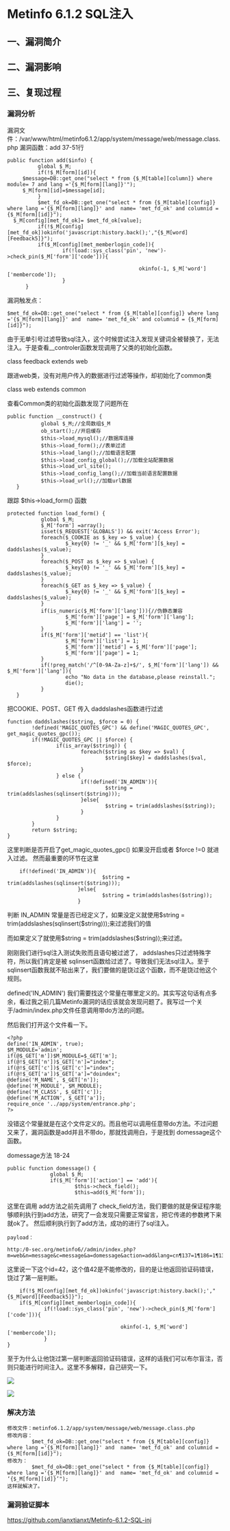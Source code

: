 Metinfo 6.1.2 SQL注入
=====================

一、漏洞简介
------------

二、漏洞影响
------------

三、复现过程
------------

### 漏洞分析

漏洞文件：/var/www/html/metinfo6.1.2/app/system/message/web/message.class.php
漏洞函数：add 37-51行

    public function add($info) {
              global $_M;
              if(!$_M[form][id]){
         $message=DB::get_one("select * from {$_M[table][column]} where module= 7 and lang ='{$_M[form][lang]}'");
         $_M[form][id]=$message[id];
              }
              $met_fd_ok=DB::get_one("select * from {$_M[table][config]} where lang ='{$_M[form][lang]}' and  name= 'met_fd_ok' and columnid = {$_M[form][id]}");
      $_M[config][met_fd_ok]= $met_fd_ok[value];
              if(!$_M[config][met_fd_ok])okinfo('javascript:history.back();',"{$_M[word][Feedback5]}");
              if($_M[config][met_memberlogin_code]){
                      if(!load::sys_class('pin', 'new')->check_pin($_M['form']['code'])){

                                               okinfo(-1, $_M['word']['membercode']);
                      }
          }

漏洞触发点：

    $met_fd_ok=DB::get_one("select * from {$_M[table][config]} where lang ='{$_M[form][lang]}' and  name= 'met_fd_ok' and columnid = {$_M[form][id]}");

由于无单引号过滤导致sql注入，这个时候尝试注入发现关键词全被替换了，无法注入。于是查看\_\_controler函数发现调用了父类的初始化函数。

class feedback extends web

跟进web类，没有对用户传入的数据进行过滤等操作，却初始化了common类

class web extends common

查看Common类的初始化函数发现了问题所在

    public function __construct() {
               global $_M;//全局数组$_M
               ob_start();//开启缓存
               $this->load_mysql();//数据库连接
               $this->load_form();//表单过滤
               $this->load_lang();//加载语言配置
               $this->load_config_global();//加载全站配置数据
               $this->load_url_site();
               $this->load_config_lang();//加载当前语言配置数据
               $this->load_url();//加载url数据
       }

跟踪 \$this→load\_form() 函数

    protected function load_form() {
               global $_M;
               $_M['form'] =array();
               isset($_REQUEST['GLOBALS']) && exit('Access Error');
               foreach($_COOKIE as $_key => $_value) {
                       $_key{0} != '_' && $_M['form'][$_key] = daddslashes($_value);
               }
               foreach($_POST as $_key => $_value) {
                       $_key{0} != '_' && $_M['form'][$_key] = daddslashes($_value);
               }
               foreach($_GET as $_key => $_value) {
                       $_key{0} != '_' && $_M['form'][$_key] = daddslashes($_value);
               }
               if(is_numeric($_M['form']['lang'])){//伪静态兼容
                       $_M['form']['page'] = $_M['form']['lang'];
                       $_M['form']['lang'] = '';
               }
               if($_M['form']['metid'] == 'list'){
                       $_M['form']['list'] = 1;
                       $_M['form']['metid'] = $_M['form']['page'];
                       $_M['form']['page'] = 1;
               }
               if(!preg_match('/^[0-9A-Za-z]+$/', $_M['form']['lang']) && $_M['form']['lang']){
                       echo "No data in the database,please reinstall.";
                       die();
               }
       }

把COOKIE、POST、GET 传入 daddslashes函数进行过滤

    function daddslashes($string, $force = 0) {
            !defined('MAGIC_QUOTES_GPC') && define('MAGIC_QUOTES_GPC',         get_magic_quotes_gpc());
            if(!MAGIC_QUOTES_GPC || $force) {
                    if(is_array($string)) {
                            foreach($string as $key => $val) {
                                    $string[$key] = daddslashes($val, $force);
                            }
                    } else {
                            if(!defined('IN_ADMIN')){
                                    $string = trim(addslashes(sqlinsert($string)));
                            }else{
                                    $string = trim(addslashes($string));
                            }
                    }
            }
            return $string;
    }

这里判断是否开启了get\_magic\_quotes\_gpc() 如果没开启或者 \$force !=0
就进入过滤。 然而最重要的环节在这里

        if(!defined('IN_ADMIN')){
                                   $string = trim(addslashes(sqlinsert($string)));
                           }else{
                                   $string = trim(addslashes($string));
                           }

判断 IN\_ADMIN 常量是否已经定义了，如果没定义就使用\$string =
trim(addslashes(sqlinsert(\$string)));来过滤我们的值

而如果定义了就使用\$string = trim(addslashes(\$string));来过滤。

刚刚我们进行sql注入测试失败而且语句被过滤了，
addslashes只过滤特殊字符，所以我们肯定是被
sqlinsert函数给过滤了。导致我们无法sql注入。至于sqlinsert函数我就不贴出来了，我们要做的是饶过这个函数，而不是饶过他这个规则。

defined(\'IN\_ADMIN\')
我们需要找这个常量在哪里定义的。其实写这句话有点多余，看过我之前几篇Metinfo漏洞的话应该就会发现问题了。我写过一个关于/admin/index.php文件任意调用带do方法的问题。

然后我们打开这个文件看一下。

    <?php
    define('IN_ADMIN', true);
    $M_MODULE='admin';
    if(@$_GET['m'])$M_MODULE=$_GET['m'];
    if(@!$_GET['n'])$_GET['n']="index";
    if(@!$_GET['c'])$_GET['c']="index";
    if(@!$_GET['a'])$_GET['a']="doindex";
    @define('M_NAME', $_GET['n']);
    @define('M_MODULE', $M_MODULE);
    @define('M_CLASS', $_GET['c']);
    @define('M_ACTION', $_GET['a']);
    require_once '../app/system/entrance.php';
    ?>

没错这个常量就是在这个文件定义的。而且他可以调用任意带do方法。不过问题又来了，漏洞函数是add并且不带do，那就找调用白，于是找到
domessage这个函数。

domessage方法 18-24

    public function domessage() {
                  global $_M;
                  if($_M['form']['action'] == 'add'){
                          $this->check_field();
                          $this→add($_M['form']);

这里在调用 add方法之前先调用了
check\_field方法，我们要做的就是保证程序能够顺利执行到add方法，研究了一会发现只需要正常留言，把它传递的参数拷下来就ok了。
然后顺利执行到了add方法，成功的进行了sql注入。

    payload：

    http:/0-sec.org/metinfo6//admin/index.php?m=web&n=message&c=message&a=domessage&action=add&lang=cn¶137=1¶186=1¶138=1¶139=1¶140=1&id=42

这里说一下这个id=42，这个值42是不能修改的，目的是让他返回验证码错误，饶过了第一层判断。

        if(!$_M[config][met_fd_ok])okinfo('javascript:history.back();',"{$_M[word][Feedback5]}");
        if($_M[config][met_memberlogin_code]){
                if(!load::sys_class('pin', 'new')->check_pin($_M['form']['code'])){

                                         okinfo(-1, $_M['word']['membercode']);
                }
    }

至于为什么让他饶过第一层判断返回验证码错误，这样的话我们可以布尔盲注，否则只能进行时间注入。这里不多解释，自己研究一下。

![](/Users/aresx/Documents/VulWiki/.resource/Metinfo6.1.2SQL注入/media/rId25.png)

![](/Users/aresx/Documents/VulWiki/.resource/Metinfo6.1.2SQL注入/media/rId26.png)

### 解决方法

    修改文件：metinfo6.1.2/app/system/message/web/message.class.php
    修改内容：
            $met_fd_ok=DB::get_one("select * from {$_M[table][config]} where lang ='{$_M[form][lang]}' and  name= 'met_fd_ok' and columnid = {$_M[form][id]}");
    修改为：
            $met_fd_ok=DB::get_one("select * from {$_M[table][config]} where lang ='{$_M[form][lang]}' and  name= 'met_fd_ok' and columnid = ‘{$_M[form][id]}’");
    这样就解决了。

### 漏洞验证脚本

https://github.com/ianxtianxt/Metinfo-6.1.2-SQL-inj
